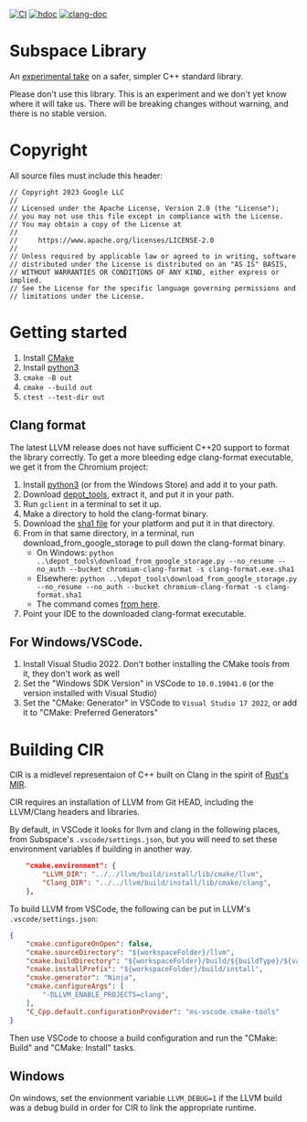 [![CI](https://github.com/chromium/subspace/actions/workflows/ci.yml/badge.svg)](https://github.com/chromium/subspace/actions/workflows/ci.yml)
[![hdoc](https://github.com/chromium/subspace/actions/workflows/docs.yml/badge.svg)](https://docs.hdoc.io/danakj/subspace/)
[![clang-doc](https://github.com/chromium/subspace/actions/workflows/clang-doc.yml/badge.svg)](https://danakj.github.io/subspace-docs/sus/#Namespaces)
# Subspace Library

An [experimental take](https://danakj.github.io/2022/12/31/why-subspace.html) on a safer, simpler C++ standard library.

Please don't use this library. This is an experiment and we don't yet know where
it will take us. There will be breaking changes without warning, and there is no
stable version.

# Copyright

All source files must include this header:
```
// Copyright 2023 Google LLC
//
// Licensed under the Apache License, Version 2.0 (the "License");
// you may not use this file except in compliance with the License.
// You may obtain a copy of the License at
//
//     https://www.apache.org/licenses/LICENSE-2.0
//
// Unless required by applicable law or agreed to in writing, software
// distributed under the License is distributed on an "AS IS" BASIS,
// WITHOUT WARRANTIES OR CONDITIONS OF ANY KIND, either express or implied.
// See the License for the specific language governing permissions and
// limitations under the License.
```

# Getting started

1. Install [CMake](https://cmake.org/install/)
1. Install [python3](https://www.python.org/downloads/)
1. `cmake -B out`
1. `cmake --build out`
1. `ctest --test-dir out`

## Clang format

The latest LLVM release does not have sufficient C++20 support to format the
library correctly. To get a more bleeding edge clang-format executable, we get
it from the Chromium project:

1. Install [python3](https://www.python.org/downloads/) (or from the Windows
   Store) and add it to your path.
1. Download
   [depot_tools](https://commondatastorage.googleapis.com/chrome-infra-docs/flat/depot_tools/docs/html/depot_tools_tutorial.html#_setting_up),
   extract it, and put it in your path.
1. Run `gclient` in a terminal to set it up.
1. Make a directory to hold the clang-format binary.
1. Download the [sha1
   file](https://source.chromium.org/search?q=clang-format.*%5C.sha1&sq=&ss=chromium%2Fchromium%2Fsrc:buildtools%2F)
   for your platform and put it in that directory.
1. From in that same directory, in a terminal, run download_from_google_storage
   to pull down the clang-format binary.
    * On Windows: `python ..\depot_tools\download_from_google_storage.py --no_resume --no_auth --bucket chromium-clang-format -s clang-format.exe.sha1`
    * Elsewhere: `python ..\depot_tools\download_from_google_storage.py
     --no_resume --no_auth --bucket chromium-clang-format -s clang-format.sha1`
    * The command comes [from here](https://source.chromium.org/chromium/chromium/src/+/main:DEPS;l=3922-3930;drc=ea057e49017041bc61fb7dee82d08a4ca8078565).
1. Point your IDE to the downloaded clang-format executable.

## For Windows/VSCode.

1. Install Visual Studio 2022. Don't bother installing the CMake tools from it, they don't work as well
1. Set the "Windows SDK Version" in VSCode to `10.0.19041.0` (or the version installed with Visual Studio)
1. Set the "CMake: Generator" in VSCode to `Visual Studio 17 2022`, or add it to "CMake: Preferred Generators"

# Building CIR

CIR is a midlevel representaion of C++ built on Clang in the spirit of [Rust's
MIR](https://kanishkarj.github.io/rust-internals-mir).

CIR requires an installation of LLVM from Git HEAD, including the LLVM/Clang
headers and libraries.

By default, in VSCode it looks for llvm and clang in the following places, from
Subspace's `.vscode/settings.json`, but you will need to set these environment
variables if building in another way.
```json
    "cmake.environment": {
        "LLVM_DIR": "../../llvm/build/install/lib/cmake/llvm",
        "Clang_DIR": "../../llvm/build/install/lib/cmake/clang",
    },
```

To build LLVM from VSCode, the following can be put in LLVM's
`.vscode/settings.json`:
```json
{
    "cmake.configureOnOpen": false,
    "cmake.sourceDirectory": "${workspaceFolder}/llvm",
    "cmake.buildDirectory": "${workspaceFolder}/build/${buildType}/${variant:platform}",
    "cmake.installPrefix": "${workspaceFolder}/build/install",
    "cmake.generator": "Ninja",
    "cmake.configureArgs": [
        "-DLLVM_ENABLE_PROJECTS=clang",
    ],
    "C_Cpp.default.configurationProvider": "ms-vscode.cmake-tools"
}
```
Then use VSCode to choose a build configuration and run the "CMake: Build" and
"CMake: Install" tasks.

## Windows

On windows, set the envionment variable `LLVM_DEBUG=1` if the LLVM build was a
debug build in order for CIR to link the appropriate runtime.
